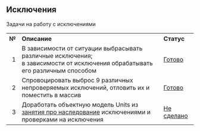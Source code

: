 ## Исключения

Задачи на работу с исключениями

<table>
    <tr>
        <th align="right">№</th>
        <th align="left">Описание</th>
        <th align="left">Статус</th>
    </tr>
    <tr>
        <td align="right">1</td>
        <td>
            В зависимости от ситуации выбрасывать различные исключения;<br/>
            в зависимости от исключения обрабатывать его различным способом
        </td>
        <td><a href="ex01">Готово</a></td>
    </tr>
    <tr>
        <td align="right">2</td>
        <td>Спровоцировать выброс 9 различных непроверяемых исключений, отловить их и поместить в массив</td>
        <td><a href="ex02">Готово</a></td>
    </tr>
    <tr>
        <td align="right">3</td>
        <td>
            Доработать объектную модель Units из <a href="../../lessons/l07inheritance">занятия про наследование</a> 
            исключениями и проверками на исключения
        </td>
        <td><a href="units">Не сделано</a></td>
    </tr>
</table>

